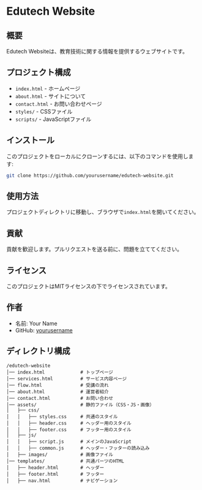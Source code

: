 # Edutech Website

## 概要
Edutech Websiteは、教育技術に関する情報を提供するウェブサイトです。

## プロジェクト構成
- `index.html` - ホームページ
- `about.html` - サイトについて
- `contact.html` - お問い合わせページ
- `styles/` - CSSファイル
- `scripts/` - JavaScriptファイル

## インストール
このプロジェクトをローカルにクローンするには、以下のコマンドを使用します:
```bash
git clone https://github.com/yourusername/edutech-website.git
```

## 使用方法
プロジェクトディレクトリに移動し、ブラウザで`index.html`を開いてください。

## 貢献
貢献を歓迎します。プルリクエストを送る前に、問題を立ててください。

## ライセンス
このプロジェクトはMITライセンスの下でライセンスされています。

## 作者
- 名前: Your Name
- GitHub: [yourusername](https://github.com/yourusername)

## ディレクトリ構成
```
/edutech-website
│── index.html             # トップページ
│── services.html          # サービス内容ページ
│── flow.html              # 受講の流れ
│── about.html             # 運営者紹介
│── contact.html           # お問い合わせ
│── assets/                # 静的ファイル（CSS・JS・画像）
│   ├── css/
│   │   ├── styles.css     # 共通のスタイル
│   │   ├── header.css     # ヘッダー用のスタイル
│   │   ├── footer.css     # フッター用のスタイル
│   ├── js/
│   │   ├── script.js      # メインのJavaScript
│   │   ├── common.js      # ヘッダー・フッターの読み込み
│   ├── images/            # 画像ファイル
│── templates/             # 共通パーツのHTML
│   ├── header.html        # ヘッダー
│   ├── footer.html        # フッター
│   ├── nav.html           # ナビゲーション
```
